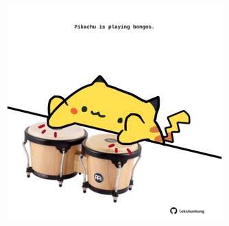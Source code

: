 <!-- built at 08/09/2023, 10:00:46 UTC -->
<p align="center">
  <img width="500" height="500" src="./ReadmeImage.svg">
</p>
